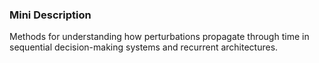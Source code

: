 ### Mini Description

Methods for understanding how perturbations propagate through time in sequential decision-making systems and recurrent architectures.
